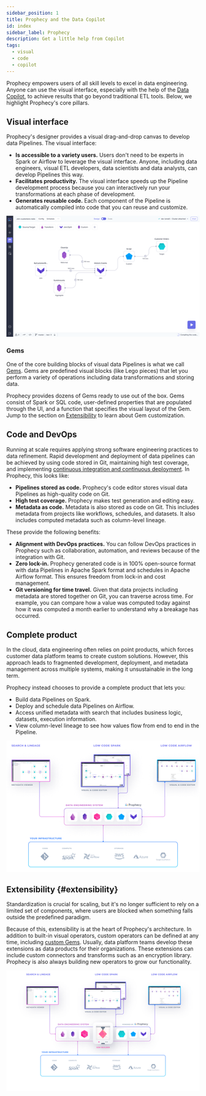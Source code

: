 ```yaml
---
sidebar_position: 1
title: Prophecy and the Data Copilot
id: index
sidebar_label: Prophecy
description: Get a little help from Copilot
tags:
  - visual
  - code
  - copilot
---
```


Prophecy empowers users of all skill levels to excel in data engineering.
Anyone can use the visual interface, especially with the help of the [Data Copilot](/docs/copilot/copilot.md/), to achieve results that go beyond traditional ETL tools.
Below, we highlight Prophecy's core pillars.

## Visual interface

Prophecy's designer provides a visual drag-and-drop canvas to develop data Pipelines. The visual interface:

- **Is accessible to a variety users.** Users don't need to be experts in Spark or Airflow to leverage the visual interface. Anyone, including data engineers, visual ETL developers, data scientists and data analysts, can develop Pipelines this way.
- **Facilitates productivity.** The visual interface speeds up the Pipeline development process because you can interactively run your transformations at each phase of development.
- **Generates reusable code.** Each component of the Pipeline is automatically compiled into code that you can reuse and customize.

![Data Pipeline](./img/datapipeline.png)

### Gems

One of the core building blocks of visual data Pipelines is what we call [Gems](./concepts/project/gems).
Gems are predefined visual blocks (like Lego pieces) that let you perform a variety of operations including data transformations and storing data.

Prophecy provides dozens of Gems ready to use out of the box. Gems consist of Spark or SQL code, user-defined properties that are populated through the UI, and a function that specifies the visual layout of the Gem. Jump to the section on [Extensibility](#extensibility) to learn about Gem customization.

## Code and DevOps

Running at scale requires applying strong software engineering practices to data refinement. Rapid development and deployment of data pipelines can be achieved by using code stored in Git, maintaining high test coverage, and implementing [continuous integration and continuous deployment](./tutorials/Orchestration/reliable-ci-cd/). In Prophecy, this looks like:

- **Pipelines stored as code.** Prophecy's code editor stores visual data Pipelines as high-quality code on Git.
- **High test coverage.** Prophecy makes test generation and editing easy.
- **Metadata as code.** Metadata is also stored as code on Git. This includes metadata from projects like workflows, schedules, and datasets. It also includes computed metadata such as column-level lineage.

These provide the following benefits:

- **Alignment with DevOps practices.** You can follow DevOps practices in Prophecy such as collaboration, automation, and reviews because of the integration with Git.
- **Zero lock-in.** Prophecy generated code is in 100% open-source format with data Pipelines in Apache Spark format and schedules in Apache Airflow format. This ensures freedom from lock-in and cost management.
- **Git versioning for time travel.** Given that data projects including metadata are stored together on Git, you can traverse across time. For example, you can compare how a value was computed today against how it was computed a month earlier to understand why a breakage has occurred.

## Complete product

In the cloud, data engineering often relies on point products, which forces customer data platform teams to create custom solutions. However, this approach leads to fragmented development, deployment, and metadata management across multiple systems, making it unsustainable in the long term.

Prophecy instead chooses to provide a complete product that lets you:

- Build data Pipelines on Spark.
- Deploy and schedule data Pipelines on Airflow.
- Access unified metadata with search that includes business logic, datasets, execution information.
- View column-level lineage to see how values flow from end to end in the Pipeline.

![Complete](./img/complete.png)

## Extensibility {#extensibility}

Standardization is crucial for scaling, but it's no longer sufficient to rely on a limited set of components, where users are blocked when something falls outside the predefined paradigm.

Because of this, extensibility is at the heart of Prophecy's architecture. In addition to built-in visual operators, custom operators can be defined at any time, including [custom Gems](./Spark/extensibility/gem-builder/). Usually, data platform teams develop these extensions as data products for their organizations. These extensions can include custom connectors and transforms such as an encryption library. Prophecy is also always building new operators to grow our functionality.

![Extensible](./img/extensible.png)
